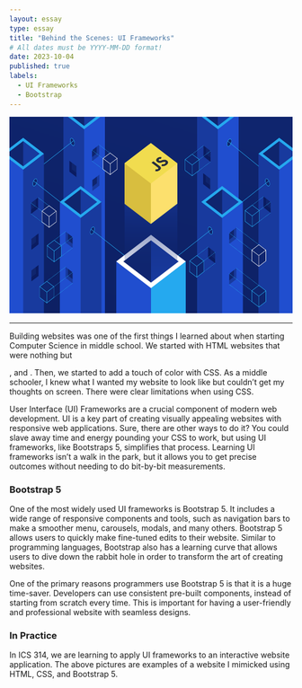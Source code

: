 ```yaml
---
layout: essay
type: essay
title: "Behind the Scenes: UI Frameworks"
# All dates must be YYYY-MM-DD format!
date: 2023-10-04
published: true
labels:
  - UI Frameworks
  - Bootstrap
---
```


<img height=350px class="rounded float-start pe-4" src="../img/igniting/javascript.png">

<hr>

Building websites was one of the first things I learned about when starting Computer Science in middle school. We started with HTML websites that were nothing but <p>, <h> and <img>. Then, we started to add a touch of color with CSS. As a middle schooler, I knew what I wanted my website to look like but couldn’t get my thoughts on screen. There were clear limitations when using CSS. 

User Interface (UI) Frameworks are a crucial component of modern web development. UI is a key part of creating visually appealing websites with responsive web applications. Sure, there are other ways to do it? You could slave away time and energy pounding your CSS to work, but using UI frameworks, like Bootstraps 5, simplifies that process. Learning UI frameworks isn’t a walk in the park, but it allows you to get precise outcomes without needing to do bit-by-bit measurements. 

<h3>Bootstrap 5</h3>

One of the most widely used UI frameworks is Bootstrap 5. It includes a wide range of responsive components and tools, such as navigation bars to make a smoother menu, carousels, modals, and many others. Bootstrap  5 allows users to quickly make fine-tuned edits to their website. Similar to programming languages, Bootstrap also has a learning curve that allows users to dive down the rabbit hole in order to transform the art of creating websites. 

One of the primary reasons programmers use Bootstrap 5 is that it is a huge time-saver. Developers can use consistent pre-built components, instead of starting from scratch every time. This is important for having a user-friendly and professional website with seamless designs. 

<h3>In Practice</h3>

In ICS 314, we are learning to apply UI frameworks to an interactive website application. The above pictures are examples of a website I mimicked using HTML, CSS, and Bootstrap 5. 
